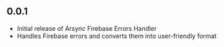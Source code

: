 ## 0.0.1

* Initial release of Arsync Firebase Errors Handler
* Handles Firebase errors and converts them into user-friendly format
